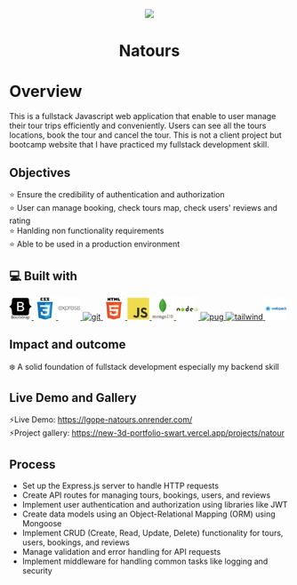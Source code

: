 <div align="center" width="100%"><img  width="300"  src="https://github.com/lgope/Natours/raw/master/public/img/logo-green-round.png" /></div>
<h1 align="center" id="title">Natours</h1>

# Overview

This is a fullstack Javascript web application that enable to user manage their tour trips efficiently and conveniently. Users can see all the tours locations, book the tour and cancel the tour. This is not a client project but bootcamp website that I have practiced my fullstack development skill.  

## Objectives
⭐ Ensure the credibility of authentication and authorization <br/>
⭐ User can manage booking, check tours map, check users' reviews and rating <br/>
⭐ Hanlding non functionality requirements  <br/>
⭐ Able to be used in a production environment <br/>

<h2>💻 Built with</h2>
<p align="left"> <a href="https://getbootstrap.com" target="_blank" rel="noreferrer"> <img src="https://raw.githubusercontent.com/devicons/devicon/master/icons/bootstrap/bootstrap-plain-wordmark.svg" alt="bootstrap" width="40" height="40"/> </a> <a href="https://www.w3schools.com/css/" target="_blank" rel="noreferrer"> <img src="https://raw.githubusercontent.com/devicons/devicon/master/icons/css3/css3-original-wordmark.svg" alt="css3" width="40" height="40"/> </a> <a href="https://expressjs.com" target="_blank" rel="noreferrer"> <img src="https://raw.githubusercontent.com/devicons/devicon/master/icons/express/express-original-wordmark.svg" alt="express" width="40" height="40"/> </a> <a href="https://git-scm.com/" target="_blank" rel="noreferrer"> <img src="https://www.vectorlogo.zone/logos/git-scm/git-scm-icon.svg" alt="git" width="40" height="40"/> </a> <a href="https://www.w3.org/html/" target="_blank" rel="noreferrer"> <img src="https://raw.githubusercontent.com/devicons/devicon/master/icons/html5/html5-original-wordmark.svg" alt="html5" width="40" height="40"/> </a> <a href="https://developer.mozilla.org/en-US/docs/Web/JavaScript" target="_blank" rel="noreferrer"> <img src="https://raw.githubusercontent.com/devicons/devicon/master/icons/javascript/javascript-original.svg" alt="javascript" width="40" height="40"/> </a> <a href="https://www.mongodb.com/" target="_blank" rel="noreferrer"> <img src="https://raw.githubusercontent.com/devicons/devicon/master/icons/mongodb/mongodb-original-wordmark.svg" alt="mongodb" width="40" height="40"/> </a> <a href="https://nodejs.org" target="_blank" rel="noreferrer"> <img src="https://raw.githubusercontent.com/devicons/devicon/master/icons/nodejs/nodejs-original-wordmark.svg" alt="nodejs" width="40" height="40"/> </a> <a href="https://pugjs.org" target="_blank" rel="noreferrer"> <img src="https://cdn.worldvectorlogo.com/logos/pug.svg" alt="pug" width="40" height="40"/> </a> <a href="https://tailwindcss.com/" target="_blank" rel="noreferrer"> <img src="https://www.vectorlogo.zone/logos/tailwindcss/tailwindcss-icon.svg" alt="tailwind" width="40" height="40"/> </a> <a href="https://webpack.js.org" target="_blank" rel="noreferrer"> <img src="https://raw.githubusercontent.com/devicons/devicon/d00d0969292a6569d45b06d3f350f463a0107b0d/icons/webpack/webpack-original-wordmark.svg" alt="webpack" width="40" height="40"/> </a> </p>


## Impact and outcome
❄️ A solid foundation of fullstack development especially my backend skill

## Live Demo and Gallery
⚡Live Demo: https://lgope-natours.onrender.com/ <br />
⚡Project gallery: https://new-3d-portfolio-swart.vercel.app/projects/natour

## Process
- Set up the Express.js server to handle HTTP requests
- Create API routes for managing tours, bookings, users, and reviews
- Implement user authentication and authorization using libraries like JWT
- Create data models using an Object-Relational Mapping (ORM) using Mongoose
- Implement CRUD (Create, Read, Update, Delete) functionality for tours, users, bookings, and reviews
- Manage validation and error handling for API requests
- Implement middleware for handling common tasks like logging and security

